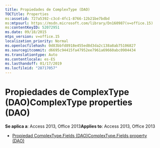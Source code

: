 ```yaml
---
title: Propiedades de ComplexType (DAO)
TOCTitle: Properties
ms:assetid: 727a5392-c3cd-4fc1-8766-12b21be7bdbd
ms:mtpsurl: https://msdn.microsoft.com/library/Dn160987(v=office.15)
ms:contentKeyID: 52072951
ms.date: 09/18/2015
mtps_version: v=office.15
localization_priority: Normal
ms.openlocfilehash: 0d83bbfd8918e455ed8d3da2c138a8ab75106827
ms.sourcegitcommit: d6695c94415fa47952ee7961a69660abc0904434
ms.translationtype: Auto
ms.contentlocale: es-ES
ms.lasthandoff: 01/17/2019
ms.locfileid: "28717057"
---
```

# <a name="complextype-properties-dao"></a><span data-ttu-id="f4ca1-102">Propiedades de ComplexType (DAO)</span><span class="sxs-lookup"><span data-stu-id="f4ca1-102">ComplexType properties (DAO)</span></span>

<span data-ttu-id="f4ca1-103">**Se aplica a**: Access 2013, Office 2013</span><span class="sxs-lookup"><span data-stu-id="f4ca1-103">**Applies to**: Access 2013, Office 2013</span></span>

- [<span data-ttu-id="f4ca1-104">Propiedad ComplexType.Fields (DAO)</span><span class="sxs-lookup"><span data-stu-id="f4ca1-104">ComplexType.Fields property (DAO)</span></span>](complextype-fields-property-dao.md)

